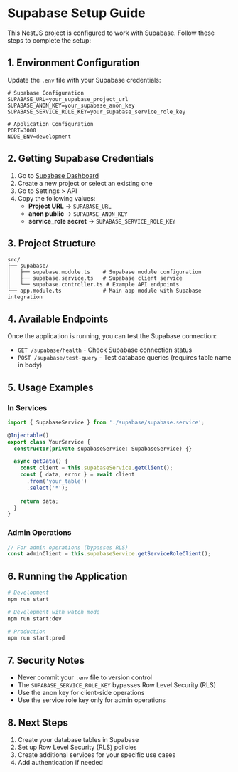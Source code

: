 # Supabase Setup Guide

This NestJS project is configured to work with Supabase. Follow these steps to complete the setup:

## 1. Environment Configuration

Update the `.env` file with your Supabase credentials:

```env
# Supabase Configuration
SUPABASE_URL=your_supabase_project_url
SUPABASE_ANON_KEY=your_supabase_anon_key
SUPABASE_SERVICE_ROLE_KEY=your_supabase_service_role_key

# Application Configuration
PORT=3000
NODE_ENV=development
```

## 2. Getting Supabase Credentials

1. Go to [Supabase Dashboard](https://supabase.com/dashboard)
2. Create a new project or select an existing one
3. Go to Settings > API
4. Copy the following values:
   - **Project URL** → `SUPABASE_URL`
   - **anon public** → `SUPABASE_ANON_KEY`
   - **service_role secret** → `SUPABASE_SERVICE_ROLE_KEY`

## 3. Project Structure

```
src/
├── supabase/
│   ├── supabase.module.ts    # Supabase module configuration
│   ├── supabase.service.ts   # Supabase client service
│   └── supabase.controller.ts # Example API endpoints
└── app.module.ts             # Main app module with Supabase integration
```

## 4. Available Endpoints

Once the application is running, you can test the Supabase connection:

- `GET /supabase/health` - Check Supabase connection status
- `POST /supabase/test-query` - Test database queries (requires table name in body)

## 5. Usage Examples

### In Services
```typescript
import { SupabaseService } from './supabase/supabase.service';

@Injectable()
export class YourService {
  constructor(private supabaseService: SupabaseService) {}

  async getData() {
    const client = this.supabaseService.getClient();
    const { data, error } = await client
      .from('your_table')
      .select('*');
    
    return data;
  }
}
```

### Admin Operations
```typescript
// For admin operations (bypasses RLS)
const adminClient = this.supabaseService.getServiceRoleClient();
```

## 6. Running the Application

```bash
# Development
npm run start

# Development with watch mode
npm run start:dev

# Production
npm run start:prod
```

## 7. Security Notes

- Never commit your `.env` file to version control
- The `SUPABASE_SERVICE_ROLE_KEY` bypasses Row Level Security (RLS)
- Use the anon key for client-side operations
- Use the service role key only for admin operations

## 8. Next Steps

1. Create your database tables in Supabase
2. Set up Row Level Security (RLS) policies
3. Create additional services for your specific use cases
4. Add authentication if needed
